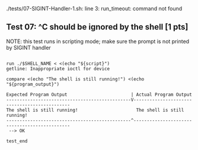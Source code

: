 ./tests/07-SIGINT-Handler-1.sh: line 3: run_timeout: command not found
## Test 07: ^C should be ignored by the shell [1 pts]

NOTE: this test runs in scripting mode; make sure the prompt is not printed by SIGINT handler

```

run ./$SHELL_NAME < <(echo "${script}")
getline: Inappropriate ioctl for device

compare <(echo "The shell is still running!") <(echo "${program_output}")

Expected Program Output                        | Actual Program Output
-----------------------------------------------V----------------------------------------------
The shell is still running!                      The shell is still running!
-----------------------------------------------^----------------------------------------------
 --> OK

test_end
```

